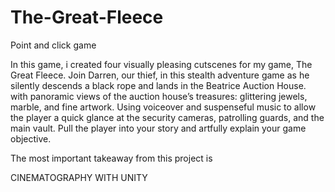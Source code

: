 # The-Great-Fleece
Point and click game

In this game, i created four visually pleasing cutscenes for my game, The Great Fleece. Join Darren, our thief, in this stealth adventure game as he silently descends a black rope and lands in the Beatrice Auction House. with panoramic views of the auction house’s treasures: glittering jewels, marble, and fine artwork. Using voiceover and suspenseful music to allow the player a quick glance at the security cameras, patrolling guards, and the main vault. Pull the player into your story and artfully explain your game objective.

The most important takeaway from this project is

CINEMATOGRAPHY WITH UNITY
